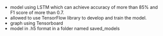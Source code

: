 - model using LSTM which can achieve accuracy of more 
than 85% and F1 score of more than 0.7.
- allowed to use TensorFlow library to develop and train the 
model. 
- graph using Tensorboard
- model in .h5 format in a folder named saved_models
